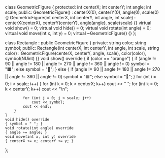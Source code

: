 class GeometricFigure
{
protected:
    int centerX;
    int centerY;
    int angle;
    int scale;
public:
    GeometricFigure() : centerX(0), centerY(0), angle(0), scale(0) {}
    GeometricFigure(int centerX, int centerY, int angle, int scale) : centerX(centerX), centerY(centerY), angle(angle), scale(scale) {}
    virtual void show() = 0;
    virtual void hide() = 0;
    virtual void rotate(int angle) = 0;
    virtual void move(int x, int y) = 0;
    virtual ~GeometricFigure() {}
};

class Rectangle : public GeometricFigure
{
private:
    string color;
    string symbol;
public:
    Rectangle(int centerX, int centerY, int angle, int scale, string color) : GeometricFigure(centerX, centerY, angle, scale), color(color), symbol(NUint) {}
    void show() override
    {
        if (color == "orange")
        {
            if (angle != 90 || angle != 180 || angle != 270 || angle != 360 || angle != 0)
                symbol = "🟧";
            else
                symbol = "🔶";
        }
        else
        {
            if (angle != 90 || angle != 180 || angle != 270 || angle != 360 || angle != 0)
                symbol = "🟦";
            else
                symbol = "🔷";
        }
        for (int i = 0; i < scale; i++)
        {
            for (int k = 0; k < centerX; k++)
                cout << " ";
            for (int k = 0; k < centerY; k++)
                cout << "\n";

            for (int j = 0; j < scale; j++)
                cout << symbol;
            cout << endl;
        }
    }
    void hide() override
    { symbol = " "; }
    void rotate(int angle) override
    { angle += angle; }
    void move(int x, int y) override
    { centerX += x; centerY += y; }
};